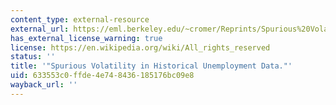 ```yaml
---
content_type: external-resource
external_url: https://eml.berkeley.edu/~cromer/Reprints/Spurious%20Volatility.pdf
has_external_license_warning: true
license: https://en.wikipedia.org/wiki/All_rights_reserved
status: ''
title: '"Spurious Volatility in Historical Unemployment Data."'
uid: 633553c0-ffde-4e74-8436-185176bc09e8
wayback_url: ''
---
```

